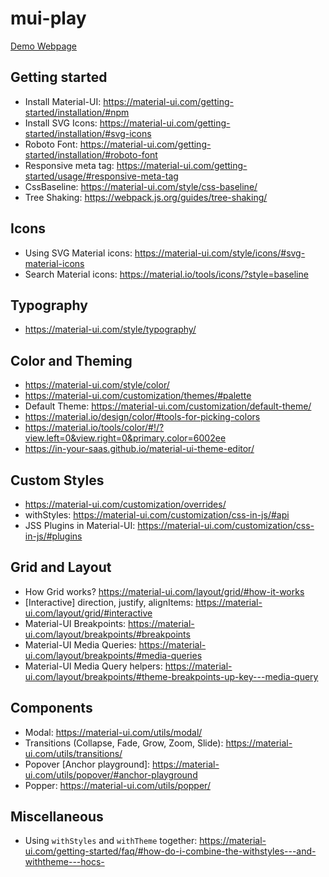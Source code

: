 # mui-play

[Demo Webpage]('demo/index.html')

## Getting started
* Install Material-UI: https://material-ui.com/getting-started/installation/#npm
* Install SVG Icons: https://material-ui.com/getting-started/installation/#svg-icons
* Roboto Font: https://material-ui.com/getting-started/installation/#roboto-font
* Responsive meta tag: https://material-ui.com/getting-started/usage/#responsive-meta-tag
* CssBaseline: https://material-ui.com/style/css-baseline/
* Tree Shaking: https://webpack.js.org/guides/tree-shaking/

## Icons
* Using SVG Material icons: https://material-ui.com/style/icons/#svg-material-icons
* Search Material icons: https://material.io/tools/icons/?style=baseline

## Typography
* https://material-ui.com/style/typography/

## Color and Theming
* https://material-ui.com/style/color/
* https://material-ui.com/customization/themes/#palette
* Default Theme: https://material-ui.com/customization/default-theme/
* https://material.io/design/color/#tools-for-picking-colors
* https://material.io/tools/color/#!/?view.left=0&view.right=0&primary.color=6002ee
* https://in-your-saas.github.io/material-ui-theme-editor/

## Custom Styles
* https://material-ui.com/customization/overrides/
* withStyles: https://material-ui.com/customization/css-in-js/#api
* JSS Plugins in Material-UI: https://material-ui.com/customization/css-in-js/#plugins

## Grid and Layout
* How Grid works? https://material-ui.com/layout/grid/#how-it-works
* [Interactive] direction, justify, alignItems: https://material-ui.com/layout/grid/#interactive
* Material-UI Breakpoints: https://material-ui.com/layout/breakpoints/#breakpoints
* Material-UI Media Queries: https://material-ui.com/layout/breakpoints/#media-queries
* Material-UI Media Query helpers: https://material-ui.com/layout/breakpoints/#theme-breakpoints-up-key---media-query

## Components
* Modal: https://material-ui.com/utils/modal/
* Transitions (Collapse, Fade, Grow, Zoom, Slide): https://material-ui.com/utils/transitions/
* Popover [Anchor playground]: https://material-ui.com/utils/popover/#anchor-playground
* Popper: https://material-ui.com/utils/popper/

## Miscellaneous
* Using `withStyles` and `withTheme` together: https://material-ui.com/getting-started/faq/#how-do-i-combine-the-withstyles---and-withtheme---hocs-
